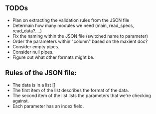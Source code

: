 ## TODOs
* Plan on extracting the validation rules from the JSON file
* Determain how many modules we need (main, read_specs, read_data?....)
* Fix the naming within the JSON file (switched name to parameter)
* Order the parameters within "column" based on the maxient doc?
* Consider empty pipes.
* Consider null pipes.
* Figure out what other formats might be.

## Rules of the JSON file:
* The data is in a list []
* The first item of the list describes the format of the data.
* The second item of the list lists the parameters that we're checking against.
* Each parameter has an index field.
